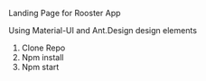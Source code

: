 Landing Page for Rooster App

Using Material-UI and Ant.Design design elements
 
1. Clone Repo
2. Npm install
3. Npm start
